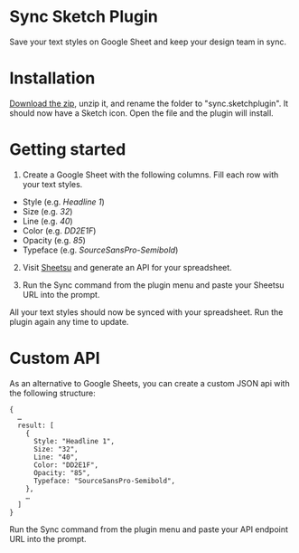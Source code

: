 # Sync Sketch Plugin
Save your text styles on Google Sheet and keep your design team in sync.

# Installation
[Download the zip](https://github.com/nolastan/sync.sketchplugin/archive/master.zip), unzip it, and rename the folder to "sync.sketchplugin". It should now have a Sketch icon. Open the file and the plugin will install.

# Getting started

1. Create a Google Sheet with the following columns. Fill each row with your text styles.
 - Style (e.g. *Headline 1*)
 - Size (e.g. *32*)
 - Line (e.g. *40*)
 - Color (e.g. *DD2E1F*)
 - Opacity (e.g. *85*)
 - Typeface (e.g. *SourceSansPro-Semibold*)

2. Visit [Sheetsu](http://sheetsu.com/) and generate an API for your spreadsheet.

3. Run the Sync command from the plugin menu and paste your Sheetsu URL into the prompt.

All your text styles should now be synced with your spreadsheet. Run the plugin again any time to update.

# Custom API
As an alternative to Google Sheets, you can create a custom JSON api with the following structure:
```
{
  …
  result: [
    {
      Style: "Headline 1",
      Size: "32",
      Line: "40",
      Color: "DD2E1F",
      Opacity: "85",
      Typeface: "SourceSansPro-Semibold",
    },
    …
  ]
}
```
Run the Sync command from the plugin menu and paste your API endpoint URL into the prompt.
